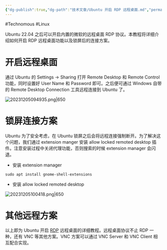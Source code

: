 ```yaml
---
{"dg-publish":true,"dg-path":"技术文章/Ubuntu 开启 RDP 远程桌面.md","permalink":"/技术文章/Ubuntu 开启 RDP 远程桌面/","dgPassFrontmatter":true}
---
```


#Technomous #Linux 

Ubuntu 22.04 之后可以开启内置的微软的远程桌面 RDP 协议。本教程将详细介绍如何开启 RDP 远程桌面功能以及锁屏后的连接方案。

# 开启远程桌面

通过 Ubuntu 的 Settings -> Sharing 打开 Remote Desktop 和 Remote Control 功能，同时设置好 User Name 和 Password 即可。之后便可通过 Windows 自带的 Remote Desktop Connection 工具远程连接到 Ubuntu 了。

![20231205094935.png|650](/img/user/0.Asset/resource/20231205094935.png)

# 锁屏连接方案

Ubuntu 为了安全考虑，在 Ubuntu 锁屏之后会将远程连接强制断开。为了解决这个问题，我们通过 extension manger 安装 allow locked remoted desktop 插件。注意安装过程中关闭代理功能，否则搜索的时候 extension manager 会闪退。

- 安装 extension manager

``` shell
sudo apt install gnome-shell-extensions
```

- 安装 allow locked remoted desktop

![20231205100418.png|650](/img/user/0.Asset/resource/20231205100418.png)

# 其他远程方案

以上即为 Ubuntu 开启 [RDP](https://learn.microsoft.com/zh-cn/troubleshoot/windows-server/remote/understanding-remote-desktop-protocol) 远程桌面的详细教程。远程桌面协议不止 RDP 一种，还有 VNC 等其他方案。VNC 方案可以通过 VNC Server 和 VNC Client 相互配合实现。